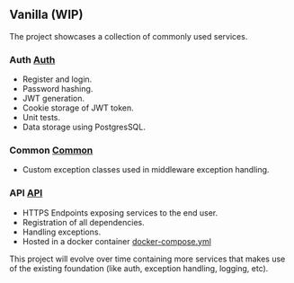 ## Vanilla (WIP)
The project showcases a collection of commonly used services.

### Auth [Auth](https://github.com/kevinmalan/vanilla/tree/master/Auth)
- Register and login.
- Password hashing.
- JWT generation.
- Cookie storage of JWT token.
- Unit tests.
- Data storage using PostgresSQL.

### Common [Common](https://github.com/kevinmalan/vanilla/tree/master/Common)
- Custom exception classes used in middleware exception handling.

### API [API](https://github.com/kevinmalan/vanilla/tree/master/API)
- HTTPS Endpoints exposing services to the end user.
- Registration of all dependencies.
- Handling exceptions.
- Hosted in a docker container [docker-compose.yml](https://github.com/kevinmalan/vanilla/blob/master/docker-compose.yml)


This project will evolve over time containing more services that makes use of the existing foundation (like auth, exception handling, logging, etc).